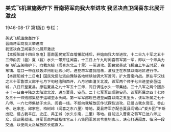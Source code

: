 ### 美式飞机滥施轰炸下  晋南蒋军向我大举进攻  我坚决自卫闻喜东北展开激战

1946-08-17
第1版()
专栏：

    美式飞机滥施轰炸下
    晋南蒋军向我大举进攻
    我坚决自卫闻喜东北展开激战
    【本报阳城十四日急电】晋南国民党军自增援就绪后，开始向我大举进攻，十二日九十军之五十三师由安（邑）夏（县）水头一带开往闻喜，十三日上午九时闻喜蒋军第一军，即以一个师兵力在飞机五架掩护下，向我东镇（闻喜东北三十里）一带进攻。国民党美式飞机由上午五时起，在东镇、隘口一带连续轰炸扫射达五小时，进犯蒋军遭我阻击，激战正在东镇以南地区进行中。
    【本报阳城十二日电】国民党反动派由豫陕各地继续抽调大军渡河，扩大晋南内战。原在平汉线之三十军鲁崇义部于七月下旬经洛阳西开，八月初由潼关北渡，该军两个师于七日进至安邑运城，八日开至夏县。原驻夏县之九十军五十三师，同日调往水头一带集结，三十八军之两个团亦于十一日由平陆之太阳渡北渡，进至夏县、安邑。二十七军军部现驻安邑，该军所属之四十七师及三十一师残部集结于运城至水头间。第一军军部现已进至闻喜以南之五里头，该军所属之七十八师、一六七师集结于水头、闻喜一线，不断向我解放区作试探性进攻，已侵占我东官庄、香山寺、赵家庄、邱家庄、柏树岭（闻喜之东八里）等地。夏县蒋军亦配合夏县阎锡山“爱乡团”不断出犯，侵占我辛庄、史庄、禹王城（水头东南，二里）等地。目前进入晋南之蒋军已达八师之众，现部署就绪。蒋军晋南内战指挥官三十八集团军总司令董钊表示，决心打通闻喜、临汾一段交通，以便向太岳解放区长驱直入。
